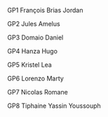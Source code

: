 GP1
François Brias 
Jordan

GP2
Jules 
Amelus

GP3
Domaio
Daniel

GP4
Hanza
Hugo 

GP5
Kristel
Lea

GP6
Lorenzo 
Marty

GP7
Nicolas 
Romane

GP8
Tiphaine
Yassin
Youssouph


